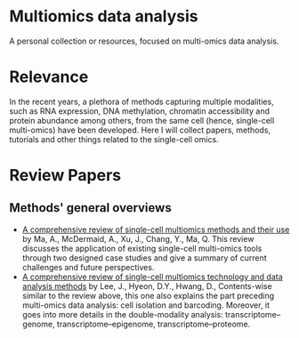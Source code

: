 # Multiomics data analysis 

A personal collection or resources, focused on multi-omics data analysis. 

# Relevance 

In the recent years, a plethora of methods capturing multiple modalities, such as RNA expression, DNA methylation, chromatin accessibility and protein abundance among others, from the same cell (hence, single-cell multi-omics) have been developed. Here I will collect papers, methods, tutorials and other things related to the single-cell omics. 

# Review Papers

## Methods' general overviews

- [A comprehensive review of single-cell multiomics methods and their use](https://www.cell.com/trends/biotechnology/fulltext/S0167-7799(20)30057-3) by Ma, A., McDermaid, A., Xu, J., Chang, Y., Ma, Q. This review discusses the application of existing single-cell multi-omics tools through two designed case studies and give a summary of current challenges and future perspectives. 
- [A comprehensive review of single-cell multiomics technology and data analysis methods](https://www.nature.com/articles/s12276-020-0420-2#citeas) by Lee, J., Hyeon, D.Y., Hwang, D., Contents-wise similar to the review above, this one also explains the part preceding multi-omics data analysis: cell isolation and barcoding. Moreover, it goes into more details in the double-modality analysis: transcriptome–genome, transcriptome–epigenome, transcriptome–proteome. 

